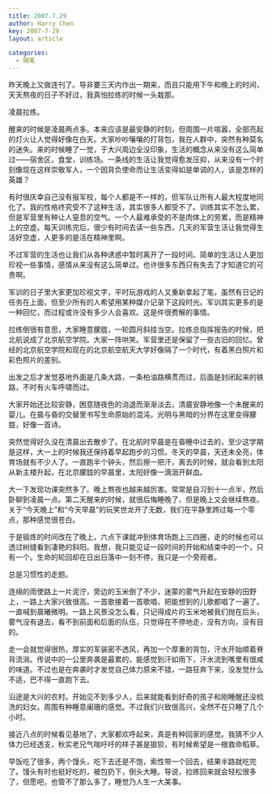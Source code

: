 ```yaml
---
title: 2007.7.29
author: Harry Chen
key: 2007-7-29
layout: article

categories:
  - 随笔
---
```


  昨天晚上又做连刊了。导非要三天内作出一期来，而且只能用下午和晚上的时间，天天熬夜的日子不好过，我真怕拉练的时候一头栽那。

  凌晨拉练。

  醒来的时候是凌晨两点多。本来应该是最安静的时刻，但周围一片喧嚣，全部亮起的灯火让人觉得好像在白天。大家吵吵嚷嚷的打背包，我在人群中，突然有种莫名的迷失。来的时候睡了一觉，于大兴周边全没印象，生活的概念从来没有这么简单过——宿舍区，食堂，训练场。一条线的生活让我觉得愈发压抑，从来没有一个时刻像现在这样崇敬军人，一个因背负使命而让生活变得如是单调的人，该是怎样的英雄？

  有时很庆幸自己没有报军校，每个人都是不一样的，但军队让所有人最大程度地同化了。我的性格终究受不了这种生活，其实很多人都受不了。训练其实不怎么累，但是军营里有种让人窒息的空气。一个人最难承受的不是肉体上的劳累，而是精神上的空虚。每天训练完后，很少有时间去读一些东西，几天的军营生活让我觉得生活好空虚，人更多的是活在精神里啊。

  不过军营的生活也让我们从各种诱惑中暂时离开了一段时间。简单的生活让人更加珍视一些事情，感情从来没有这么简单过。也许很多东西只有失去了才知道它的可贵啊。

  军训的日子里大家更加珍视文字，平时玩游戏的人又重新拿起了笔，虽然有日记的任务在上面，但至少所有的人希望用某种媒介记录下这段时光。军训其实更多的是一种回忆，而过程或许没有多少人会喜欢。这是件很费解的事情。

  拉练倒很有意思，大家睡意朦胧，一轮圆月斜挂当空。拉练总指挥报告的时候，把北航说成了北京航空学院。大家一阵哄笑。军营里还是保留了一些古旧的回忆。曾经的北京航空学院和现在的北京航空航天大学好像隔了一个时代，有着黑白照片和彩色照片的差别。

  出发之后才发觉基地外面是几条大路，一条柏油路横贯而过，后面是封闭起来的铁路，不时有火车呼啸而过。

  大家开始还比较安静，困意随夜色的消退而渐渐淡去，清晨安静地像一个未醒来的婴儿。在晨与昏的交替里书写生命原始的混沌，光明与黑暗的分界在这里变得朦胧，好像一首诗。

  突然觉得好久没在清晨出去散步了。在北航时早晨是在昏睡中过去的，至少这学期是这样，大一上的时候我还保持着早起跑步的习惯。冬天的早晨，天还未全亮，体育场就有不少人了。一直跑半个钟头，然后擦一把汗，离去的时候，就会看到太阳从新主楼升起，在北京朦胧的早晨里，太阳好像一滴洇开鲜血。

  大一下发现功课突然多了。晚上熬夜也越来越厉害。常常是自习到十一点半，然后卧聊到凌晨一点。第二天醒来的时候，就很后悔睡晚了，但是晚上又会继续熬夜。关于“今天晚上”和“今天早晨”的玩笑世龙开了无数，我们在平静里跨过每一个零点，那种感觉很苍白。

  于是锻炼的时间改在了晚上，六点下课就冲到体育场跑上三四圈，走的时候也可以透过树缝看到凄艳的斜阳。我想，我只能见证一段时间的开始和结束中的一个，只有一个。生命的轮回却在日出日落中一刻不停，我只是一个旁观者。

  总是习惯性的走题。

  连绵的雨使路上一片泥泞，旁边的玉米倒了不少，迷蒙的雾气升起在安静的田野上，一路上大家兴致很高。一首歌接着一首歌唱，把能想到的儿歌都唱了一遍了。一直喊到晨曦微明。一路上风景没怎么看，只记得成片的玉米地被我们抛在后头，雾气没有退去，看不到前面和后面的队伍，只觉得在不停地走，没有方向，没有目的。

  走一会就觉得很热，厚实的军装密不透风，再加一个厚重的背包，汗水开始顺着脊背流淌。传说中的一公里奔袭是最累的，能感觉到汗如雨下，汗水流到嘴里有很咸的味道。不过也是在奔袭时才发觉自己体力原来不错，一路狂奔下来，没发觉什么不适，巴不得一直跑下去。

  沿途是大兴的农村。开始见不到多少人，后来就能看到好奇的孩子和刚睡醒还没梳洗的妇女。周围有种睡意阑珊的感觉。不过我们兴致很高兴，全然不在只睡了几个小时。

  接近八点的时候看见基地了，大家都欢呼起来，真是有种回家的感觉。我猜不少人体力已经透支，秋实老兄气喘吁吁的样子甚是狼狈，有时候希望是一根救命稻草。

  早饭吃了很多，两个馒头，吃下去还是不饱，索性带一个回去，结果半路就吃完了。馒头有时也挺好吃的，被包扔下，倒头大睡。导说，拉练回来就会轻松很多了，但愿吧，也管不了那么多了，睡觉乃人生一大美事。
